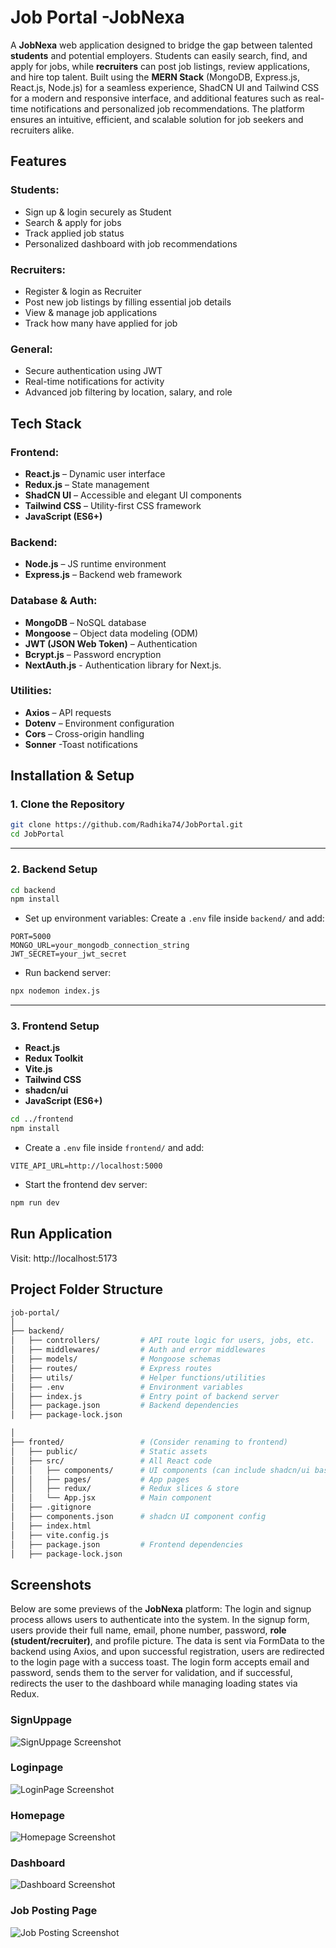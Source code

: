 
# Job Portal -JobNexa

A **JobNexa** web application designed to bridge the gap between talented **students** and potential employers. Students can easily search, find, and apply for jobs, while **recruiters** can post job listings, review applications, and hire top talent. Built using the **MERN Stack** (MongoDB, Express.js, React.js, Node.js) for a seamless experience, ShadCN UI and Tailwind CSS for a modern and responsive interface, and additional features such as real-time notifications and personalized job recommendations. The platform ensures an intuitive, efficient, and scalable solution for job seekers and recruiters alike.


##  Features

###  Students:
- Sign up & login securely as Student
- Search & apply for jobs
- Track applied job status
- Personalized dashboard with job recommendations

### Recruiters:
- Register & login as Recruiter 
- Post new job listings by filling essential job details
- View & manage job applications
- Track how many have applied for job

###  General:
- Secure authentication using JWT
- Real-time notifications for activity
- Advanced job filtering by location, salary, and role


## Tech Stack

### Frontend:
- **React.js** – Dynamic user interface
- **Redux.js** – State management
- **ShadCN UI** – Accessible and elegant UI components
- **Tailwind CSS** – Utility-first CSS framework
- **JavaScript (ES6+)**

### Backend:
- **Node.js** – JS runtime environment
- **Express.js** – Backend web framework

### Database & Auth:
- **MongoDB** – NoSQL database
- **Mongoose** – Object data modeling (ODM)
- **JWT (JSON Web Token)** – Authentication
- **Bcrypt.js** – Password encryption
- **NextAuth.js** - Authentication library for Next.js.

### Utilities:
- **Axios** – API requests
- **Dotenv** – Environment configuration
- **Cors** – Cross-origin handling
- **Sonner** -Toast notifications


## Installation & Setup

### 1. Clone the Repository

```bash
git clone https://github.com/Radhika74/JobPortal.git
cd JobPortal
```

---

### 2. Backend Setup

```bash
cd backend
npm install
```

- Set up environment variables: Create a `.env` file inside `backend/` and add:

```env
PORT=5000
MONGO_URL=your_mongodb_connection_string
JWT_SECRET=your_jwt_secret
```

- Run backend server:

```bash
npx nodemon index.js
```
---

### 3. Frontend Setup
- **React.js**
- **Redux Toolkit**
- **Vite.js**
- **Tailwind CSS**
- **shadcn/ui**
- **JavaScript (ES6+)**

```bash
cd ../frontend
npm install
```

- Create a `.env` file inside `frontend/` and add:

```env
VITE_API_URL=http://localhost:5000
```

- Start the frontend dev server:

```bash
npm run dev
```


##  Run Application

Visit: http://localhost:5173


## Project Folder Structure

```bash
job-portal/
│
├── backend/
│   ├── controllers/         # API route logic for users, jobs, etc.
│   ├── middlewares/         # Auth and error middlewares
│   ├── models/              # Mongoose schemas
│   ├── routes/              # Express routes
│   ├── utils/               # Helper functions/utilities
│   ├── .env                 # Environment variables
│   ├── index.js             # Entry point of backend server
│   ├── package.json         # Backend dependencies
│   ├── package-lock.json

│
├── fronted/                 # (Consider renaming to frontend)
│   ├── public/              # Static assets
│   ├── src/                 # All React code
│   │   ├── components/      # UI components (can include shadcn/ui based ones)
│   │   ├── pages/           # App pages 
│   │   ├── redux/           # Redux slices & store
│   │   └── App.jsx          # Main component
│   ├── .gitignore
│   ├── components.json      # shadcn UI component config
│   ├── index.html
│   ├── vite.config.js
│   ├── package.json         # Frontend dependencies
│   ├── package-lock.json

```
## Screenshots

Below are some previews of the **JobNexa** platform:
The login and signup process allows users to authenticate into the system. In the signup form, users provide their full name, email, phone number, password, **role (student/recruiter)**, and  profile picture. The data is sent via FormData to the backend using Axios, and upon successful registration, users are redirected to the login page with a success toast. The login form accepts email and password, sends them to the server for validation, and if successful, redirects the user to the dashboard while managing loading states via Redux.

### SignUppage
![SignUppage Screenshot](./screenshots/signup.png)

### Loginpage
![LoginPage Screenshot](./screenshots/login.png)

### Homepage
![Homepage Screenshot](./screenshots/Homepage.png)

### Dashboard
![Dashboard Screenshot](./screenshots/dashboard.png)

### Job Posting Page
![Job Posting Screenshot](./screenshots/job-posting.png)


